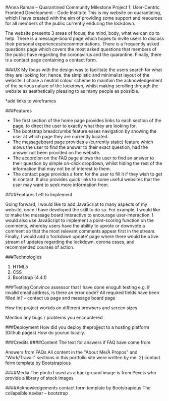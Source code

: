 #Anna Raman – Quarantined Community
Milestone Project 1: User-Centric Frontend Development – Code Institute
This is my website on quarantining, which I have created with the aim of providing some support and resources for all members of the public currently enduring the lockdown. 

The website presents 3 areas of focus; the mind, body, what we can do to help. There is a message-board page which hopes to invite users to discuss their personal experiences/recommendations. 
There is a frequently asked questions page which covers the most asked questions that members of the public have regarding the coronavirus and the quarantine. Finally, there is a contact page containing a contact form.


 
###UX
My focus with the design was to facilitate the users search for what they are looking for; hence, the simplistic and minimalist layout of the website. 
I chose a neutral colour scheme to maintain the acknowledgement of the serious nature of the lockdown, whilst making scrolling through the website as aesthetically pleasing to as many people as possible.

*add links to wireframes

###Features

* The first section of the home page provides links to each section of the page, to direct the user to exactly what they are looking for. 
* The bootstrap breadcrumbs feature eases navigation by showing the user at which page they are currently located.
* The messageboard page provides a (currently static) feature which alows the user to find the answer to their exact question, had the answer not been provided on the website.
* The accordion on the FAQ page allows the user to find an answer to their question by simple on-click dropdown, whilst hiding the rest of the information that may not be of interest to them.
* The contact page provides a form for the user to fill it if they wish to get in contact. It also provides quick links to some useful websites that the user may want to seek more information from. 


####Features Left to Implement

Going forward, I would like to add JavaScript to many aspects of my website, once I have developed the skill to do so. 
For example, I would like to make the message board interactive to encourage user-interaction.
I would also use JavaScript to implement a point-scoring function on the comments, whereby users have the ability to upvote or downvote a comment so that the most relevant comments appear first in the stream.
Finally, I would add a ‘lockdown update’ page where there would be a live stream of updates regarding the lockdown, corona cases, and recommended courses of action.



###Technologies
1.	HTML5
2.	CSS
3.	Bootstrap (4.4.1)



###Testing
Convince assessor that I have done enoguh testing
e.g. if invalid email address, is there an error code? All required fields have been filled in? – contact us page and message board page

How the project workds on different browsers and screen sizes

Mention any bugs / problems you encountered 

###Deployment
How did you deploy theprojject to a hosting platform (Github pages) How do yourun locally.

###Credits
####Content
The text for answers if FAQ have come from


Answers from FAQs
All content in the "About Me/À Propos" and "Work/Travail" sections in this portfolio site were written by me.
2) contact form template by Bootstrapious

####Media
The photo I used as a background image is from <link>Pexels  who provide a library of stock images 

####Acknowledgements
contact form template by Bootstrapious
The collapsible navbar – bootstrap


